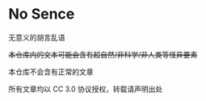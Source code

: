 # No Sence
无意义的胡言乱语

~~本仓库内的文本可能会含有超自然/非科学/非人类等怪异要素~~

本仓库不会含有正常的文章 <!-- 如果我够闲的话可能还会安排解谜 -->

所有文章均以 CC 3.0 协议授权，转载请声明出处
